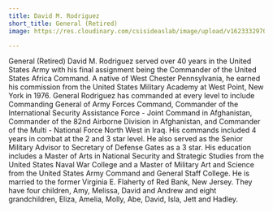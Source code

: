 ```yaml
---
title: David M. Rodriguez
short_title: General (Retired)
image: https://res.cloudinary.com/csisideaslab/image/upload/v1623332970/health-commission/Rodriguez_Headshot_guy2vk.jpg

---
```

General (Retired) David M. Rodriguez served over 40 years in the United States Army with his final assignment being the Commander of the United States Africa Command.  A native of West Chester Pennsylvania, he earned his commission from the United States Military Academy at West Point, New York in 1976.  General Rodriguez has commanded at every level to include Commanding General of Army Forces Command, Commander of the International Security Assistance Force - Joint Command in Afghanistan, Commander of the 82nd Airborne Division in Afghanistan, and Commander of the Multi - National Force North West in Iraq. His commands included 4 years in combat at the 2 and 3 star level.  He also served as the Senior Military Advisor to Secretary of Defense Gates as a 3 star.  His education includes a Master of Arts in National Security and Strategic Studies from the United States Naval War College and a Master of Military Art and Science from the United States Army Command and General Staff College.  He is married to the former Virginia E. Flaherty of Red Bank, New Jersey.  They have four children, Amy, Melissa, David and Andrew and eight grandchildren, Eliza, Amelia, Molly, Abe, David, Isla, Jett and Hadley.